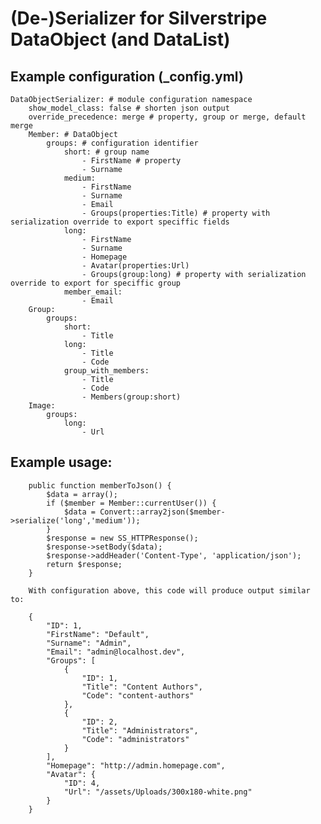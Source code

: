 # (De-)Serializer for Silverstripe DataObject (and DataList)

## Example configuration (_config.yml)

    DataObjectSerializer: # module configuration namespace
        show_model_class: false # shorten json output
        override_precedence: merge # property, group or merge, default merge
        Member: # DataObject
            groups: # configuration identifier
                short: # group name
                    - FirstName # property
                    - Surname
                medium:
                    - FirstName
                    - Surname
                    - Email
                    - Groups(properties:Title) # property with serialization override to export speciffic fields
                long:
                    - FirstName
                    - Surname
                    - Homepage
                    - Avatar(properties:Url)
                    - Groups(group:long) # property with serialization override to export for speciffic group
                member_email:
                    - Email
        Group:
            groups:
                short:
                    - Title
                long:
                    - Title
                    - Code
                group_with_members:
                    - Title
                    - Code
                    - Members(group:short)
        Image:
            groups:
                long:
                    - Url
                    
                    
## Example usage:
        public function memberToJson() {
            $data = array();
            if ($member = Member::currentUser()) {
                $data = Convert::array2json($member->serialize('long','medium'));
            }
            $response = new SS_HTTPResponse();
            $response->setBody($data);
            $response->addHeader('Content-Type', 'application/json');
            return $response;
        }
        
        With configuration above, this code will produce output similar to:
        
        {
            "ID": 1,
            "FirstName": "Default",
            "Surname": "Admin",
            "Email": "admin@localhost.dev",
            "Groups": [
                {
                    "ID": 1,
                    "Title": "Content Authors",
                    "Code": "content-authors"
                },
                {
                    "ID": 2,
                    "Title": "Administrators",
                    "Code": "administrators"
                }
            ],
            "Homepage": "http://admin.homepage.com",
            "Avatar": {
                "ID": 4,
                "Url": "/assets/Uploads/300x180-white.png"
            }
        }
        

